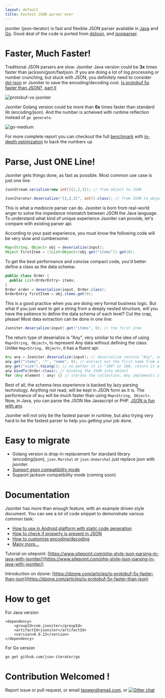 ```yaml
---
layout: default
title: Fastest JSON parser ever
---
```


jsoniter (json-iterator) is fast and flexible JSON parser available in [Java](https://github.com/json-iterator/java) and [Go](https://github.com/json-iterator/go). Good deal of the code is ported from [dsljson](https://github.com/ngs-doo/dsl-json), and [jsonparser](https://github.com/buger/jsonparser).

# Faster, Much Faster!

Traditional JSON parsers are slow. Jsoniter Java version could be **3x** times faster than jackson/gson/fastjson. If you are doing a lot of log processing or number crunching, but stuck with JSON, you definitely need to consider [dsl-json](https://github.com/ngs-doo/dsl-json) or Jsoniter to save the encoding/decoding cost. [Is protobuf 5x faster than JSON?](https://dzone.com/articles/is-protobuf-5x-faster-than-json), [part II](https://dzone.com/articles/is-protobuf-5x-faster-than-json-part-ii)

![protobuf-vs-jsoniter](http://jsoniter.com/benchmarks/protobuf-vs-jsoniter.png)

Jsoniter Golang version could be more than **6x** times faster than standard lib (encoding/json). And the number is acheived with runtime reflection instead of `go generate`.

![go-medium](http://jsoniter.com/benchmarks/go-benchmark.png)

For more complete report you can checkout the full [benchmark](/benchmark.html) with [in-depth optimization](/benchmark.html#optimization-used) to back the numbers up

# Parse, Just ONE Line!

Jsoniter gets things done, as fast as possible. Most common use case is just one line:

```java
JsonStream.serialize(new int[]{1,2,3}); // from object to JSON
```

```java
JsonIterator.deserialize("[1,2,3]", int[].class); // from JSON to object, with class specified
```

This is what a mediocre parser can do. Jsoniter is born from real-world anger to solve the impedance mismatch between JSON the Java language. To understand what kind of unique experience Jsoniter can provide, let's compare with existing parser api.

According to your past experience, you must know the following code will be very slow and cumbersome:

```java
Map<String, Object> obj = deserialize(input);
Object firstItem = ((List<Object>)obj.get("items")).get(0);
```

To get the best performance and concise compact code, you'd better define a class as the data schema:

```java
public class Order {
  public List<OrderEntry> items;
}
Order order = deserialize(input, Order.class);
OrderEntry firstItem = obj.items.get(0);
```

This is a good practice when you are doing very formal business logic. But what if you just want to get a string from a deeply nested structure, will you have the patience to define the data schema of each level? Cut the crap, please! Most data extraction can be done in one line:

```java
Jsoniter.deserialize(input).get("items", 0); // the first item
```

The return type of deserialize is "Any", very similiar to the idea of using `Map<String, Object>`, to represent Any data without defining the class. Unlike `Map<String, Object>`, it has a fluent api:

```java
Any any = Jsoniter.deserialize(input); // deserialize returns "Any", actual parsing is done lazily
any.get("items", '*', "name", 0); // extract out the first name from all items
any.get("size").toLong(); // no matter it is "100" or 100, return it as long, making Java weakly typed
any.bindTo(Order.class); // binding the JSON into object
for (Any element : any) {} // iterate the collection, Any implements iterable
```

Best of all, the schema-less experience is backed by lazy parsing technology. Anything not read, will be kept in JSON form as it is. The performance of `Any` will be much faster than using `Map<String, Object>`. Now, in Java, you can parse the JSON like Javascript or PHP. [JSON is fun with any](http://jsoniter.com/java-features.html#lazy-is-an-option).

Jsoniter will not only be the fastest parser in runtime, but also trying very hard to be the fastest parser to help you getting your job done.

# Easy to migrate

* Golang version is drop-in replacement for standard library (encoding/json), `json.Marshal` or `json.Unmarshal` just replace json with jsoniter.
* [Support gson compatibility mode](/migrate-from-gson.html)
* Support jackson compatibility mode (coming soon)

# Documentation

Jsoniter has more than enough feature, with an example driven style document. You can see a lot of code snippet to demonstrate various common task:

* [How to use in Android platform with static code generation](/java-features.html#performance-is-optional)
* [How to check if property is present in JSON](/java-features.html#validation)
* [How to customize encoding/decoding](/java-features.html#service-provider-interface-spi)
* [Many more...](/java-features.html)

Tutorial on sitepoint: [https://www.sitepoint.com/php-style-json-parsing-in-java-with-jsoniter/](https://www.sitepoint.com/php-style-json-parsing-in-java-with-jsoniter/)

Introduction on dzone: [https://dzone.com/articles/is-protobuf-5x-faster-than-json](https://dzone.com/articles/is-protobuf-5x-faster-than-json)

# How to get

For Java version

```
<dependency>
    <groupId>com.jsoniter</groupId>
    <artifactId>jsoniter</artifactId>
    <version>0.9.13</version>
</dependency>
```

For Go version

```
go get github.com/json-iterator/go
```

# Contribution Welcomed !

Report issue or pull request, or email taowen@gmail.com, or [![Gitter chat](https://badges.gitter.im/gitterHQ/gitter.png)](https://gitter.im/json-iterator/Lobby)
